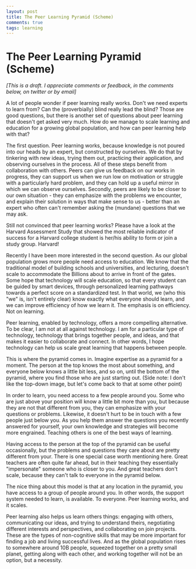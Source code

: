 ```yaml
---
layout: post
title: The Peer Learning Pyramid (Scheme) 
comments: true
tags: learning 
---
```


# The Peer Learning Pyramid (Scheme) 

*[This is a draft. I appreciate comments or feedback, in the comments below, on twitter or by email]*

A lot of people wonder if peer learning really works. Don't we need experts to learn from? Can the (proverbially) blind really lead the blind? Those are good questions, but there is another set of questions about peer learning that doesn't get asked very much. How do we manage to scale learning and education for a growing global population, and how can peer learning help with that? 

The first question. Peer learning works, because knowledge is not poured into our heads by an expert, but constructed by ourselves. We do that by tinkering with new ideas, trying them out, practicing their application, and observing ourselves in the process. All of these steps benefit from collaboration with others. Peers can give us feedback on our works in progress, they can support us when we run low on motivation or struggle with a particularly hard problem, and they can hold up a useful mirror in which we can observe ourselves. Secondly, peers are likely to be closer to our own situation - they can emphasize with the problems we encounter, and explain their solution in ways that make sense to us - better than an expert who often can't remember asking the (mundane) questions that we may ask. 

Still not convinced that peer learning works? Please have a look at the Harvard Assessment Study that showed the most reliable indicator of success for a Harvard college student is her/his ability to form or join a study group. Harvard!

Recently I have been more interested in the second question. As our global population grows more people need access to education. We know that the traditional model of building schools and universities, and lecturing, doesn't scale to accommodate the Billions about to arrive in front of the gates. Some hope that technology will scale education, so that every student can be guided by smart devices, through personalized learning pathways towards a perfect score on a standardized test. In that world, we (who this "we" is, isn't entirely clear) know exactly what everyone should learn, and we can improve efficiency of how we learn it. The emphasis is on efficiency. Not on learning. 

Peer learning, enabled by technology, offers a more compelling alternative. To be clear, I am not at all against technology. I am for a particular type  of technology, technology that brings together people, and ideas, and that makes it easier to collaborate and connect. In other words, I hope technology can help us scale great learning that happens between people. 

This is where the pyramid comes in. Imagine expertise as a pyramid for a moment. The person at the top knows the most about something, and everyone below knows a little bit less, and so on, until the bottom of the pyramid, where you find those who are just starting out. (Side note: I don't like the top-down image, but let's come back to that at some other point) 

In order to learn, you need access to a few people around you. Some who are just above your position will know a little bit more than you, but because they are not that different from you, they can emphasize with your questions or problems. Likewise, it doesn't hurt to be in touch with a few people just below you. As you help them answer the questions you recently answered for yourself, your own knowledge and strategies will become more engrained. Teaching others is one of the best ways of learning. 

Having access to the person at the top of the pyramid can be useful occasionally, but the problems and questions they care about are pretty different from your. There is one special case worth mentioning here. Great teachers are often quite far ahead, but in their teaching they essentially "impersonate" someone who is closer to you. And great teachers don't scale, because they can't talk to everyone in the pyramid below. 

The nice thing about this model is that at any location in the pyramid, you have access to a group of people around you. In other words, the support system needed to learn, is available. To everyone. Peer learning works, and it scales. 

Peer learning also helps us learn others things: engaging with others, communicating our ideas, and trying to understand theirs, negotiating different interests and perspectives, and collaborating on join projects. These are the types of non-cognitive skills that may be more important for finding a job and living successful lives. And as the global population rises to somewhere around 10B people, squeezed together on a pretty small planet, getting along with each other, and working together will not be an option, but a necessity. 

